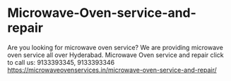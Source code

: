 # Microwave-Oven-service-and-repair
Are you looking for microwave oven service? We are providing microwave oven service all over Hyderabad. Microwave Oven service and repair click to call us: 9133393345, 9133393346   https://microwaveovenservices.in/microwave-oven-service-and-repair/
